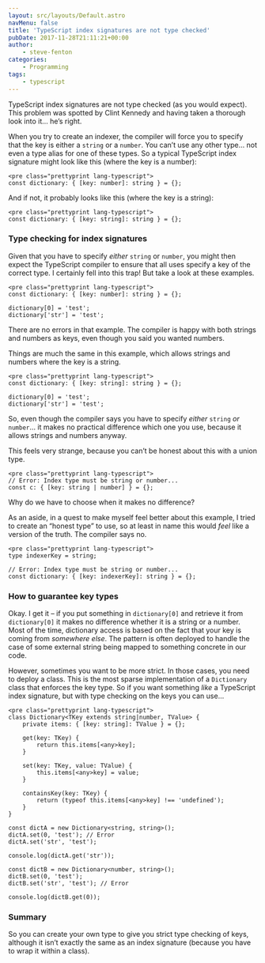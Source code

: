 ```yaml
---
layout: src/layouts/Default.astro
navMenu: false
title: 'TypeScript index signatures are not type checked'
pubDate: 2017-11-28T21:11:21+00:00
author:
    - steve-fenton
categories:
    - Programming
tags:
    - typescript
---
```


TypeScript index signatures are not type checked (as you would expect). This problem was spotted by Clint Kennedy and having taken a thorough look into it… he’s right.

When you try to create an indexer, the compiler will force you to specify that the key is either a `string` or a `number`. You can’t use any other type… not even a type alias for one of these types. So a typical TypeScript index signature might look like this (where the key is a number):

```
<pre class="prettyprint lang-typescript">
const dictionary: { [key: number]: string } = {};
```

And if not, it probably looks like this (where the key is a string):

```
<pre class="prettyprint lang-typescript">
const dictionary: { [key: string]: string } = {};
```

### Type checking for index signatures

Given that you have to specify *either* `string` or `number`, you might then expect the TypeScript compiler to ensure that all uses specify a key of the correct type. I certainly fell into this trap! But take a look at these examples.

```
<pre class="prettyprint lang-typescript">
const dictionary: { [key: number]: string } = {};

dictionary[0] = 'test';
dictionary['str'] = 'test';
```

There are no errors in that example. The compiler is happy with both strings and numbers as keys, even though you said you wanted numbers.

Things are much the same in this example, which allows strings and numbers where the key is a string.

```
<pre class="prettyprint lang-typescript">
const dictionary: { [key: string]: string } = {};

dictionary[0] = 'test';
dictionary['str'] = 'test';
```

So, even though the compiler says you have to specify *either* `string` *or* `number`… it makes no practical difference which one you use, because it allows strings and numbers anyway.

This feels very strange, because you can’t be honest about this with a union type.

```
<pre class="prettyprint lang-typescript">
// Error: Index type must be string or number...
const c: { [key: string | number] } = {};
```

Why do we have to choose when it makes no difference?

As an aside, in a quest to make myself feel better about this example, I tried to create an “honest type” to use, so at least in name this would *feel* like a version of the truth. The compiler says no.

```
<pre class="prettyprint lang-typescript">
type indexerKey = string;

// Error: Index type must be string or number...
const dictionary: { [key: indexerKey]: string } = {};
```

### How to guarantee key types

Okay. I get it – if you put something in `dictionary[0]` and retrieve it from `dictionary[0]` it makes no difference whether it is a string or a number. Most of the time, dictionary access is based on the fact that your key is coming from *somewhere else*. The pattern is often deployed to handle the case of some external string being mapped to something concrete in our code.

However, sometimes you want to be more strict. In those cases, you need to deploy a class. This is the most sparse implementation of a `Dictionary` class that enforces the key type. So if you want something *like* a TypeScript index signature, but with type checking on the keys you can use…

```
<pre class="prettyprint lang-typescript">
class Dictionary<TKey extends string|number, TValue> {
    private items: { [key: string]: TValue } = {};

    get(key: TKey) {
        return this.items[<any>key];
    }

    set(key: TKey, value: TValue) {
        this.items[<any>key] = value;
    }

    containsKey(key: TKey) {
        return (typeof this.items[<any>key] !== 'undefined');
    }
}

const dictA = new Dictionary<string, string>();
dictA.set(0, 'test'); // Error
dictA.set('str', 'test');

console.log(dictA.get('str'));

const dictB = new Dictionary<number, string>();
dictB.set(0, 'test');
dictB.set('str', 'test'); // Error

console.log(dictB.get(0));
```

### Summary

So you can create your own type to give you strict type checking of keys, although it isn’t exactly the same as an index signature (because you have to wrap it within a class).